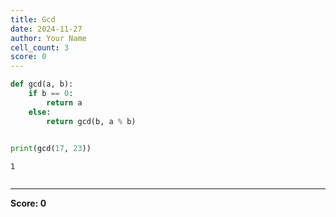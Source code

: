 ```yaml
---
title: Gcd
date: 2024-11-27
author: Your Name
cell_count: 3
score: 0
---
```


```python
def gcd(a, b):
    if b == 0:  
        return a
    else:
        return gcd(b, a % b)
    
```


```python
print(gcd(17, 23))
```

    1



```python

```


---
**Score: 0**

